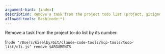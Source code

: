 ```yaml
---
argument-hint: [index]
description: Remove a task from the project todo list (project, gitignored)
allowed-tools: Bash(node:*)
---
```


Remove a task from the project to-do list by its number.

!`node "/Users/kaselby/Git/claude-code-tools/mcp-tools/todo-list/cli.js" remove $ARGUMENTS`
